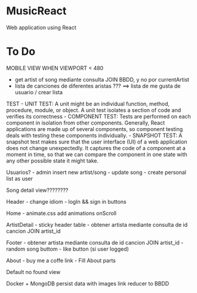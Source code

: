 # MusicReact
Web application using React
# To Do
MOBILE VIEW WHEN VIEWPORT < 480

- get artist of song mediante consulta JOIN BBDD, y no por currentArtist
- lista de canciones de diferentes aristas ??? ==> lista de me gusta de usuario / crear lista

TEST
    - UNIT TEST:  A unit might be an individual function, method, procedure, module, or object. A unit test isolates a section of code and verifies its correctness
    - COMPONENT TEST: Tests are performed on each component in isolation from other components. Generally, React applications are made up of several components, so component testing deals with testing these components individually.
    - SNAPSHOT TEST: A snapshot test makes sure that the user interface (UI) of a web application does not change unexpectedly. It captures the code of a component at a moment in time, so that we can compare the component in one state with any other possible state it might take.

Usuarios?
    - admin insert new artist/song
    - update song
    - create personal list as user

Song detail view????????

Header
    - change idiom
    - logIn && sign in buttons

Home 
    - animate.css add animations onScroll 
    
ArtistDetail
    - sticky header table
    - obtener artista mediante consulta de id cancion JOIN artist_id
    
Footer
    - obtener artista mediante consulta de id cancion JOIN artist_id
    - random song buttom
    - like button (si user logged)


About
    - buy me a coffe link
    - Fill About parts

Default no found view



Docker + MongoDB 
    persist data with images
    link reducer to BBDD


